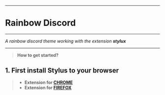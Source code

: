 __________
# Rainbow Discord
__________

*A rainbow discord theme working with the extension **stylux***
__________
>**How to get started?**
## 1. First install Stylus to your browser
>- **Extension for [CHROME](https://chrome.google.com/webstore/detail/stylus/clngdbkpkpeebahjckkjfobafhncgmne?hl=en)** 
>- **Extension for [FIREFOX](https://addons.mozilla.org/en-US/firefox/addon/styl-us/)** 
